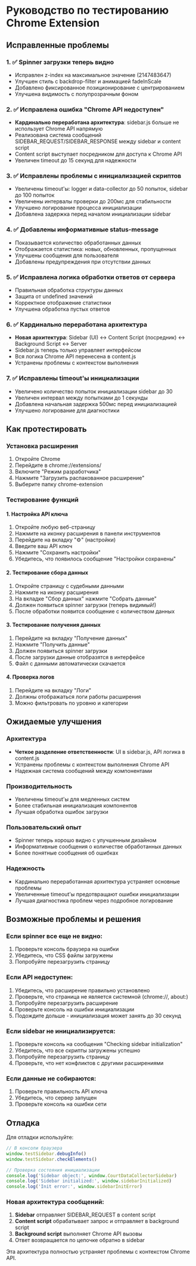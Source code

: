 # Руководство по тестированию Chrome Extension

## Исправленные проблемы

### 1. ✅ Spinner загрузки теперь видно
- Исправлен z-index на максимальное значение (2147483647)
- Улучшен стиль с backdrop-filter и анимацией fadeInScale
- Добавлено фиксированное позиционирование с центрированием
- Улучшена видимость с полупрозрачным фоном

### 2. ✅ Исправлена ошибка "Chrome API недоступен"
- **Кардинально переработана архитектура**: sidebar.js больше не использует Chrome API напрямую
- Реализована система сообщений SIDEBAR_REQUEST/SIDEBAR_RESPONSE между sidebar и content script
- Content script выступает посредником для доступа к Chrome API
- Увеличен timeout до 15 секунд для надежности

### 3. ✅ Исправлены проблемы с инициализацией скриптов
- Увеличены timeout'ы: logger и data-collector до 50 попыток, sidebar до 100 попыток
- Увеличены интервалы проверки до 200мс для стабильности
- Улучшено логирование процесса инициализации
- Добавлена задержка перед началом инициализации sidebar

### 4. ✅ Добавлены информативные status-message
- Показывается количество обработанных данных
- Отображается статистика: новых, обновленных, пропущенных
- Улучшены сообщения для пользователя
- Добавлены предупреждения при отсутствии данных

### 5. ✅ Исправлена логика обработки ответов от сервера
- Правильная обработка структуры данных
- Защита от undefined значений
- Корректное отображение статистики
- Улучшена обработка пустых ответов

### 6. ✅ Кардинально переработана архитектура
- **Новая архитектура**: Sidebar (UI) ↔ Content Script (посредник) ↔ Background Script ↔ Server
- Sidebar.js теперь только управляет интерфейсом
- Вся логика Chrome API перенесена в content.js
- Устранены проблемы с контекстом выполнения

### 7. ✅ Исправлены timeout'ы инициализации
- Увеличено количество попыток инициализации sidebar до 30
- Увеличен интервал между попытками до 1 секунды
- Добавлена начальная задержка 500мс перед инициализацией
- Улучшено логирование для диагностики

## Как протестировать

### Установка расширения
1. Откройте Chrome
2. Перейдите в chrome://extensions/
3. Включите "Режим разработчика"
4. Нажмите "Загрузить распакованное расширение"
5. Выберите папку chrome-extension

### Тестирование функций

#### 1. Настройка API ключа
1. Откройте любую веб-страницу
2. Нажмите на иконку расширения в панели инструментов
3. Перейдите на вкладку "⚙️" (настройки)
4. Введите ваш API ключ
5. Нажмите "Сохранить настройки"
6. Убедитесь, что появилось сообщение "Настройки сохранены"

#### 2. Тестирование сбора данных
1. Откройте страницу с судебными данными
2. Нажмите на иконку расширения
3. На вкладке "Сбор данных" нажмите "Собрать данные"
4. Должен появиться spinner загрузки (теперь видимый!)
5. После обработки появится сообщение с количеством данных

#### 3. Тестирование получения данных
1. Перейдите на вкладку "Получение данных"
2. Нажмите "Получить данные"
3. Должен появиться spinner загрузки
4. После загрузки данные отобразятся в интерфейсе
5. Файл с данными автоматически скачается

#### 4. Проверка логов
1. Перейдите на вкладку "Логи"
2. Должны отображаться логи работы расширения
3. Можно фильтровать по уровню и категории

## Ожидаемые улучшения

### Архитектура
- **Четкое разделение ответственности**: UI в sidebar.js, API логика в content.js
- Устранены проблемы с контекстом выполнения Chrome API
- Надежная система сообщений между компонентами

### Производительность
- Увеличены timeout'ы для медленных систем
- Более стабильная инициализация компонентов
- Лучшая обработка ошибок загрузки

### Пользовательский опыт
- Spinner теперь хорошо видно с улучшенным дизайном
- Информативные сообщения о количестве обработанных данных
- Более понятные сообщения об ошибках

### Надежность
- Кардинально переработанная архитектура устраняет основные проблемы
- Увеличенные timeout'ы предотвращают ошибки инициализации
- Лучшая диагностика проблем через подробное логирование

## Возможные проблемы и решения

### Если spinner все еще не видно:
1. Проверьте консоль браузера на ошибки
2. Убедитесь, что CSS файлы загружены
3. Попробуйте перезагрузить страницу

### Если API недоступен:
1. Убедитесь, что расширение правильно установлено
2. Проверьте, что страница не является системной (chrome://, about:)
3. Попробуйте перезагрузить расширение
4. Проверьте консоль на ошибки инициализации
5. Подождите дольше - инициализация может занять до 30 секунд

### Если sidebar не инициализируется:
1. Проверьте консоль на сообщения "Checking sidebar initialization"
2. Убедитесь, что все скрипты загружены успешно
3. Попробуйте перезагрузить страницу
4. Проверьте, что нет конфликтов с другими расширениями

### Если данные не собираются:
1. Проверьте правильность API ключа
2. Убедитесь, что сервер запущен
3. Проверьте консоль на ошибки сети

## Отладка

Для отладки используйте:
```javascript
// В консоли браузера
window.testSidebar.debugInfo()
window.testSidebar.checkElements()

// Проверка состояния инициализации
console.log('Sidebar object:', window.CourtDataCollectorSidebar)
console.log('Sidebar initialized:', window.sidebarInitialized)
console.log('Init error:', window.sidebarInitError)
```

### Новая архитектура сообщений:
1. **Sidebar** отправляет SIDEBAR_REQUEST в content script
2. **Content script** обрабатывает запрос и отправляет в background script
3. **Background script** выполняет Chrome API вызовы
4. Ответ возвращается по цепочке обратно в sidebar

Эта архитектура полностью устраняет проблемы с контекстом Chrome API.